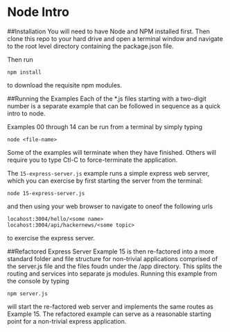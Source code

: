 # Node Intro

##Installation
You will need to have Node and NPM installed first.
Then clone this repo to your hard drive and open a terminal window and navigate to the
root level directory containing the package.json file.

Then run

```
npm install
```

to download the requisite npm modules.

##Running the Examples
Each of the \*.js files starting with a two-digit number is a separate example that can be followed in
sequence as a quick intro to node.

Examples 00 through 14 can be run from a terminal by simply typing

```
node <file-name>
```

Some of the examples will terminate when they have finished. Others will
require you to type Ctl-C to force-terminate the application.

The `15-express-server.js` example runs a simple express web servrer, which you can exercise by first
starting the server from the terminal:

```
node 15-express-server.js
```

and then using your web browser to navigate to oneof the following urls

```
locahost:3004/hello/<some name>
locahost:3004/api/hackernews/<some topic>
```

to exercise the express server.

##Refactored Express Server
Example 15 is then re-factored into a more standard folder and file structure for non-trivial
applications comprised of the server.js file and the files foudn under the /app directory. This splits
the routing and services into separate js modules.
Running this example from the console by typing

```
npm server.js
```

will start the re-factored web server and implements the same routes as Example 15. The
refactored example can serve as a reasonable starting point for a non-trivial
express application.
